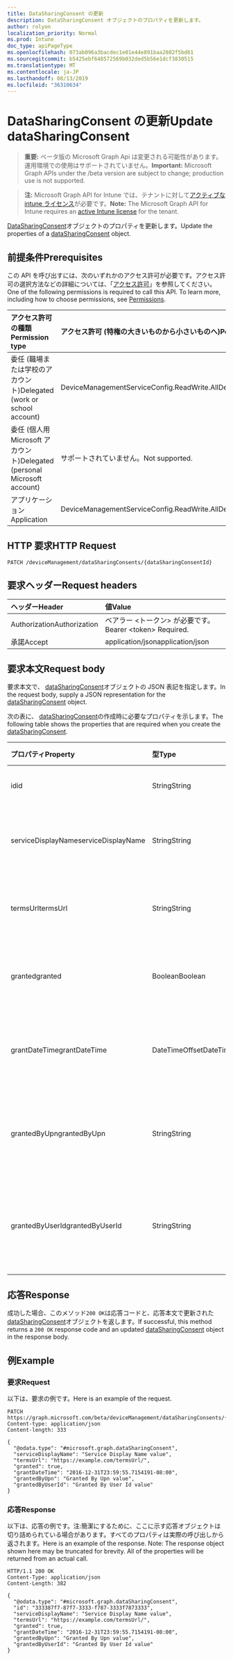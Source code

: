 ```yaml
---
title: DataSharingConsent の更新
description: DataSharingConsent オブジェクトのプロパティを更新します。
author: rolyon
localization_priority: Normal
ms.prod: Intune
doc_type: apiPageType
ms.openlocfilehash: 073ab096a3bacdec1e01e44e891baa2802f5bd61
ms.sourcegitcommit: b5425ebf648572569b032ded5b56e1dcf3830515
ms.translationtype: MT
ms.contentlocale: ja-JP
ms.lasthandoff: 08/13/2019
ms.locfileid: "36310634"
---
```

# <a name="update-datasharingconsent"></a><span data-ttu-id="7f7c1-103">DataSharingConsent の更新</span><span class="sxs-lookup"><span data-stu-id="7f7c1-103">Update dataSharingConsent</span></span>

> <span data-ttu-id="7f7c1-104">**重要:** ベータ版の Microsoft Graph Api は変更される可能性があります。運用環境での使用はサポートされていません。</span><span class="sxs-lookup"><span data-stu-id="7f7c1-104">**Important:** Microsoft Graph APIs under the /beta version are subject to change; production use is not supported.</span></span>

> <span data-ttu-id="7f7c1-105">**注:** Microsoft Graph API for Intune では、テナントに対して[アクティブな intune ライセンス](https://go.microsoft.com/fwlink/?linkid=839381)が必要です。</span><span class="sxs-lookup"><span data-stu-id="7f7c1-105">**Note:** The Microsoft Graph API for Intune requires an [active Intune license](https://go.microsoft.com/fwlink/?linkid=839381) for the tenant.</span></span>

<span data-ttu-id="7f7c1-106">[DataSharingConsent](../resources/intune-devices-datasharingconsent.md)オブジェクトのプロパティを更新します。</span><span class="sxs-lookup"><span data-stu-id="7f7c1-106">Update the properties of a [dataSharingConsent](../resources/intune-devices-datasharingconsent.md) object.</span></span>

## <a name="prerequisites"></a><span data-ttu-id="7f7c1-107">前提条件</span><span class="sxs-lookup"><span data-stu-id="7f7c1-107">Prerequisites</span></span>
<span data-ttu-id="7f7c1-p101">この API を呼び出すには、次のいずれかのアクセス許可が必要です。アクセス許可の選択方法などの詳細については、「[アクセス許可](/graph/permissions-reference)」を参照してください。</span><span class="sxs-lookup"><span data-stu-id="7f7c1-p101">One of the following permissions is required to call this API. To learn more, including how to choose permissions, see [Permissions](/graph/permissions-reference).</span></span>

|<span data-ttu-id="7f7c1-110">アクセス許可の種類</span><span class="sxs-lookup"><span data-stu-id="7f7c1-110">Permission type</span></span>|<span data-ttu-id="7f7c1-111">アクセス許可 (特権の大きいものから小さいものへ)</span><span class="sxs-lookup"><span data-stu-id="7f7c1-111">Permissions (from most to least privileged)</span></span>|
|:---|:---|
|<span data-ttu-id="7f7c1-112">委任 (職場または学校のアカウント)</span><span class="sxs-lookup"><span data-stu-id="7f7c1-112">Delegated (work or school account)</span></span>|<span data-ttu-id="7f7c1-113">DeviceManagementServiceConfig.ReadWrite.All</span><span class="sxs-lookup"><span data-stu-id="7f7c1-113">DeviceManagementServiceConfig.ReadWrite.All</span></span>|
|<span data-ttu-id="7f7c1-114">委任 (個人用 Microsoft アカウント)</span><span class="sxs-lookup"><span data-stu-id="7f7c1-114">Delegated (personal Microsoft account)</span></span>|<span data-ttu-id="7f7c1-115">サポートされていません。</span><span class="sxs-lookup"><span data-stu-id="7f7c1-115">Not supported.</span></span>|
|<span data-ttu-id="7f7c1-116">アプリケーション</span><span class="sxs-lookup"><span data-stu-id="7f7c1-116">Application</span></span>|<span data-ttu-id="7f7c1-117">DeviceManagementServiceConfig.ReadWrite.All</span><span class="sxs-lookup"><span data-stu-id="7f7c1-117">DeviceManagementServiceConfig.ReadWrite.All</span></span>|

## <a name="http-request"></a><span data-ttu-id="7f7c1-118">HTTP 要求</span><span class="sxs-lookup"><span data-stu-id="7f7c1-118">HTTP Request</span></span>
<!-- {
  "blockType": "ignored"
}
-->
``` http
PATCH /deviceManagement/dataSharingConsents/{dataSharingConsentId}
```

## <a name="request-headers"></a><span data-ttu-id="7f7c1-119">要求ヘッダー</span><span class="sxs-lookup"><span data-stu-id="7f7c1-119">Request headers</span></span>
|<span data-ttu-id="7f7c1-120">ヘッダー</span><span class="sxs-lookup"><span data-stu-id="7f7c1-120">Header</span></span>|<span data-ttu-id="7f7c1-121">値</span><span class="sxs-lookup"><span data-stu-id="7f7c1-121">Value</span></span>|
|:---|:---|
|<span data-ttu-id="7f7c1-122">Authorization</span><span class="sxs-lookup"><span data-stu-id="7f7c1-122">Authorization</span></span>|<span data-ttu-id="7f7c1-123">ベアラー &lt;トークン&gt; が必要です。</span><span class="sxs-lookup"><span data-stu-id="7f7c1-123">Bearer &lt;token&gt; Required.</span></span>|
|<span data-ttu-id="7f7c1-124">承諾</span><span class="sxs-lookup"><span data-stu-id="7f7c1-124">Accept</span></span>|<span data-ttu-id="7f7c1-125">application/json</span><span class="sxs-lookup"><span data-stu-id="7f7c1-125">application/json</span></span>|

## <a name="request-body"></a><span data-ttu-id="7f7c1-126">要求本文</span><span class="sxs-lookup"><span data-stu-id="7f7c1-126">Request body</span></span>
<span data-ttu-id="7f7c1-127">要求本文で、 [dataSharingConsent](../resources/intune-devices-datasharingconsent.md)オブジェクトの JSON 表記を指定します。</span><span class="sxs-lookup"><span data-stu-id="7f7c1-127">In the request body, supply a JSON representation for the [dataSharingConsent](../resources/intune-devices-datasharingconsent.md) object.</span></span>

<span data-ttu-id="7f7c1-128">次の表に、 [dataSharingConsent](../resources/intune-devices-datasharingconsent.md)の作成時に必要なプロパティを示します。</span><span class="sxs-lookup"><span data-stu-id="7f7c1-128">The following table shows the properties that are required when you create the [dataSharingConsent](../resources/intune-devices-datasharingconsent.md).</span></span>

|<span data-ttu-id="7f7c1-129">プロパティ</span><span class="sxs-lookup"><span data-stu-id="7f7c1-129">Property</span></span>|<span data-ttu-id="7f7c1-130">型</span><span class="sxs-lookup"><span data-stu-id="7f7c1-130">Type</span></span>|<span data-ttu-id="7f7c1-131">説明</span><span class="sxs-lookup"><span data-stu-id="7f7c1-131">Description</span></span>|
|:---|:---|:---|
|<span data-ttu-id="7f7c1-132">id</span><span class="sxs-lookup"><span data-stu-id="7f7c1-132">id</span></span>|<span data-ttu-id="7f7c1-133">String</span><span class="sxs-lookup"><span data-stu-id="7f7c1-133">String</span></span>|<span data-ttu-id="7f7c1-134">データ共有の同意 Id</span><span class="sxs-lookup"><span data-stu-id="7f7c1-134">The data sharing consent Id</span></span>|
|<span data-ttu-id="7f7c1-135">serviceDisplayName</span><span class="sxs-lookup"><span data-stu-id="7f7c1-135">serviceDisplayName</span></span>|<span data-ttu-id="7f7c1-136">String</span><span class="sxs-lookup"><span data-stu-id="7f7c1-136">String</span></span>|<span data-ttu-id="7f7c1-137">サービスワークフローの表示名</span><span class="sxs-lookup"><span data-stu-id="7f7c1-137">The display name of the service work flow</span></span>|
|<span data-ttu-id="7f7c1-138">termsUrl</span><span class="sxs-lookup"><span data-stu-id="7f7c1-138">termsUrl</span></span>|<span data-ttu-id="7f7c1-139">String</span><span class="sxs-lookup"><span data-stu-id="7f7c1-139">String</span></span>|<span data-ttu-id="7f7c1-140">データ共有の同意の TermsUrl</span><span class="sxs-lookup"><span data-stu-id="7f7c1-140">The TermsUrl for the data sharing consent</span></span>|
|<span data-ttu-id="7f7c1-141">granted</span><span class="sxs-lookup"><span data-stu-id="7f7c1-141">granted</span></span>|<span data-ttu-id="7f7c1-142">Boolean</span><span class="sxs-lookup"><span data-stu-id="7f7c1-142">Boolean</span></span>|<span data-ttu-id="7f7c1-143">データ共有の同意の付与された状態</span><span class="sxs-lookup"><span data-stu-id="7f7c1-143">The granted state for the data sharing consent</span></span>|
|<span data-ttu-id="7f7c1-144">grantDateTime</span><span class="sxs-lookup"><span data-stu-id="7f7c1-144">grantDateTime</span></span>|<span data-ttu-id="7f7c1-145">DateTimeOffset</span><span class="sxs-lookup"><span data-stu-id="7f7c1-145">DateTimeOffset</span></span>|<span data-ttu-id="7f7c1-146">このアカウントに対して同意が与えられた時間</span><span class="sxs-lookup"><span data-stu-id="7f7c1-146">The time consent was granted for this account</span></span>|
|<span data-ttu-id="7f7c1-147">grantedByUpn</span><span class="sxs-lookup"><span data-stu-id="7f7c1-147">grantedByUpn</span></span>|<span data-ttu-id="7f7c1-148">String</span><span class="sxs-lookup"><span data-stu-id="7f7c1-148">String</span></span>|<span data-ttu-id="7f7c1-149">このアカウントに同意を付与したユーザーの Upn</span><span class="sxs-lookup"><span data-stu-id="7f7c1-149">The Upn of the user that granted consent for this account</span></span>|
|<span data-ttu-id="7f7c1-150">grantedByUserId</span><span class="sxs-lookup"><span data-stu-id="7f7c1-150">grantedByUserId</span></span>|<span data-ttu-id="7f7c1-151">String</span><span class="sxs-lookup"><span data-stu-id="7f7c1-151">String</span></span>|<span data-ttu-id="7f7c1-152">このアカウントに同意を付与したユーザーの UserId</span><span class="sxs-lookup"><span data-stu-id="7f7c1-152">The UserId of the user that granted consent for this account</span></span>|



## <a name="response"></a><span data-ttu-id="7f7c1-153">応答</span><span class="sxs-lookup"><span data-stu-id="7f7c1-153">Response</span></span>
<span data-ttu-id="7f7c1-154">成功した場合、このメソッド`200 OK`は応答コードと、応答本文で更新された[dataSharingConsent](../resources/intune-devices-datasharingconsent.md)オブジェクトを返します。</span><span class="sxs-lookup"><span data-stu-id="7f7c1-154">If successful, this method returns a `200 OK` response code and an updated [dataSharingConsent](../resources/intune-devices-datasharingconsent.md) object in the response body.</span></span>

## <a name="example"></a><span data-ttu-id="7f7c1-155">例</span><span class="sxs-lookup"><span data-stu-id="7f7c1-155">Example</span></span>

### <a name="request"></a><span data-ttu-id="7f7c1-156">要求</span><span class="sxs-lookup"><span data-stu-id="7f7c1-156">Request</span></span>
<span data-ttu-id="7f7c1-157">以下は、要求の例です。</span><span class="sxs-lookup"><span data-stu-id="7f7c1-157">Here is an example of the request.</span></span>
``` http
PATCH https://graph.microsoft.com/beta/deviceManagement/dataSharingConsents/{dataSharingConsentId}
Content-type: application/json
Content-length: 333

{
  "@odata.type": "#microsoft.graph.dataSharingConsent",
  "serviceDisplayName": "Service Display Name value",
  "termsUrl": "https://example.com/termsUrl/",
  "granted": true,
  "grantDateTime": "2016-12-31T23:59:55.7154191-08:00",
  "grantedByUpn": "Granted By Upn value",
  "grantedByUserId": "Granted By User Id value"
}
```

### <a name="response"></a><span data-ttu-id="7f7c1-158">応答</span><span class="sxs-lookup"><span data-stu-id="7f7c1-158">Response</span></span>
<span data-ttu-id="7f7c1-p102">以下は、応答の例です。注:簡潔にするために、ここに示す応答オブジェクトは切り詰められている場合があります。すべてのプロパティは実際の呼び出しから返されます。</span><span class="sxs-lookup"><span data-stu-id="7f7c1-p102">Here is an example of the response. Note: The response object shown here may be truncated for brevity. All of the properties will be returned from an actual call.</span></span>
``` http
HTTP/1.1 200 OK
Content-Type: application/json
Content-Length: 382

{
  "@odata.type": "#microsoft.graph.dataSharingConsent",
  "id": "333387f7-87f7-3333-f787-3333f7873333",
  "serviceDisplayName": "Service Display Name value",
  "termsUrl": "https://example.com/termsUrl/",
  "granted": true,
  "grantDateTime": "2016-12-31T23:59:55.7154191-08:00",
  "grantedByUpn": "Granted By Upn value",
  "grantedByUserId": "Granted By User Id value"
}
```






